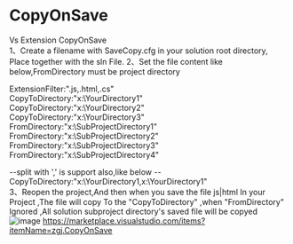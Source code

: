 # CopyOnSave
Vs Extension CopyOnSave  
1、Create a filename with SaveCopy.cfg in your solution root directory, Place together with the sln File. 2、Set the file content like below,FromDirectory must be project directory  

ExtensionFilter:".js,.html,.cs"  
CopyToDirectory:"x:\YourDirectory1\"  
CopyToDirectory:"x:\YourDirectory2\"  
CopyToDirectory:"x:\YourDirectory3\"   
FromDirectory:"x:\SubProjectDirectory1\"  
FromDirectory:"x:\SubProjectDirectory2\"  
FromDirectory:"x:\SubProjectDirectory3\"  
FromDirectory:"x:\SubProjectDirectory4\"  

--split with ',' is support also,like below --CopyToDirectory:"x:\YourDirectory1\,x:\YourDirectory1\"  
3、Reopen the project,And then when you save the file js|html In your Project ,The file will copy To the "CopyToDirectory" ,when "FromDirectory" Ignored ,All solution subproject directory's saved file will be copyed  
![image](https://zgj.gallerycdn.vsassets.io/extensions/zgj/copyonsave/1.0/1602730901320/u3bnm-1ybb2.gif)
https://marketplace.visualstudio.com/items?itemName=zgj.CopyOnSave
